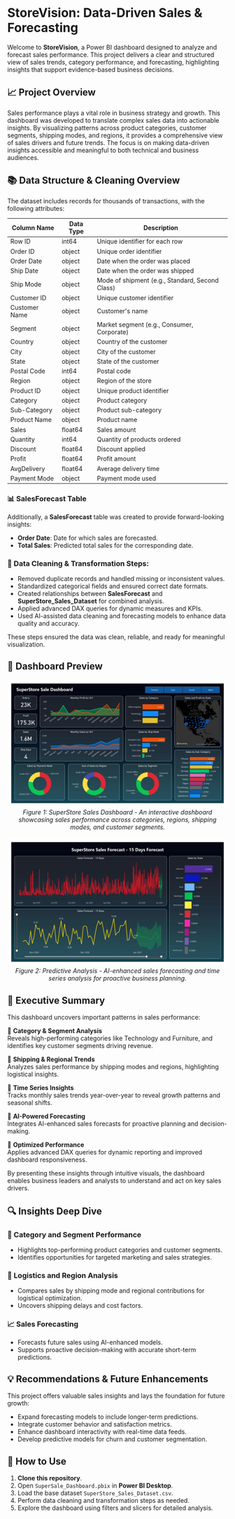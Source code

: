  # StoreVision: Data-Driven Sales & Forecasting

 Welcome to **StoreVision**, a Power BI dashboard designed to analyze and forecast sales performance. This project delivers a clear and structured view of sales trends, category performance, and forecasting, highlighting insights that support evidence-based business decisions.

## 📈 Project Overview

Sales performance plays a vital role in business strategy and growth. This dashboard was developed to translate complex sales data into actionable insights. By visualizing patterns across product categories, customer segments, shipping modes, and regions, it provides a comprehensive view of sales drivers and future trends. The focus is on making data-driven insights accessible and meaningful to both technical and business audiences.

## 📚 Data Structure & Cleaning Overview

The dataset includes records for thousands of transactions, with the following attributes:

| Column Name              | Data Type | Description |
|---------------------------|-----------|-------------|
| Row ID                    | int64     | Unique identifier for each row |
| Order ID                  | object    | Unique order identifier |
| Order Date                | object    | Date when the order was placed |
| Ship Date                 | object    | Date when the order was shipped |
| Ship Mode                 | object    | Mode of shipment (e.g., Standard, Second Class) |
| Customer ID               | object    | Unique customer identifier |
| Customer Name             | object    | Customer's name |
| Segment                   | object    | Market segment (e.g., Consumer, Corporate) |
| Country                   | object    | Country of the customer |
| City                      | object    | City of the customer |
| State                     | object    | State of the customer |
| Postal Code               | int64     | Postal code |
| Region                    | object    | Region of the store |
| Product ID                | object    | Unique product identifier |
| Category                  | object    | Product category |
| Sub-Category              | object    | Product sub-category |
| Product Name              | object    | Product name |
| Sales                     | float64   | Sales amount |
| Quantity                  | int64     | Quantity of products ordered |
| Discount                  | float64   | Discount applied |
| Profit                    | float64   | Profit amount |
| AvgDelivery               | float64   | Average delivery time |
| Payment Mode              | object    | Payment mode used |

### 📊 SalesForecast Table
Additionally, a **SalesForecast** table was created to provide forward-looking insights:
- **Order Date**: Date for which sales are forecasted.
- **Total Sales**: Predicted total sales for the corresponding date.

### 🧹 Data Cleaning & Transformation Steps:
- Removed duplicate records and handled missing or inconsistent values.
- Standardized categorical fields and ensured correct date formats.
- Created relationships between **SalesForecast** and **SuperStore_Sales_Dataset** for combined analysis.
- Applied advanced DAX queries for dynamic measures and KPIs.
- Used AI-assisted data cleaning and forecasting models to enhance data quality and accuracy.

These steps ensured the data was clean, reliable, and ready for meaningful visualization.

## 📸 Dashboard Preview
<p align="center">
  <img src="1_SuperSale_Dashboard_pg1.jpg">
  <br><em>Figure 1: SuperStore Sales Dashboard - An interactive dashboard showcasing sales performance across categories, regions, shipping modes, and customer segments.</em>
  <br><br>
  <img src="2_SuperSale_Dashboard_pg2.jpg">
  <br><em>Figure 2: Predictive Analysis - AI-enhanced sales forecasting and time series analysis for proactive business planning.</em>
</p>


## 📅 Executive Summary

This dashboard uncovers important patterns in sales performance:

🔹 **Category & Segment Analysis**  
Reveals high-performing categories like Technology and Furniture, and identifies key customer segments driving revenue.

🔹 **Shipping & Regional Trends**  
Analyzes sales performance by shipping modes and regions, highlighting logistical insights.

🔹 **Time Series Insights**  
Tracks monthly sales trends year-over-year to reveal growth patterns and seasonal shifts.

🔹 **AI-Powered Forecasting**  
Integrates AI-enhanced sales forecasts for proactive planning and decision-making.

🔹 **Optimized Performance**  
Applies advanced DAX queries for dynamic reporting and improved dashboard responsiveness.

By presenting these insights through intuitive visuals, the dashboard enables business leaders and analysts to understand and act on key sales drivers.

## 🔍 Insights Deep Dive

### 🎯 Category and Segment Performance
- Highlights top-performing product categories and customer segments.
- Identifies opportunities for targeted marketing and sales strategies.

### 🚚 Logistics and Region Analysis
- Compares sales by shipping mode and regional contributions for logistical optimization.
- Uncovers shipping delays and cost factors.

### 📈 Sales Forecasting
- Forecasts future sales using AI-enhanced models.
- Supports proactive decision-making with accurate short-term predictions.

## 💡 Recommendations & Future Enhancements

This project offers valuable sales insights and lays the foundation for future growth:

- Expand forecasting models to include longer-term predictions.
- Integrate customer behavior and satisfaction metrics.
- Enhance dashboard interactivity with real-time data feeds.
- Develop predictive models for churn and customer segmentation.

## 🚀 How to Use
1. **Clone this repository**.
2. Open `SuperSale_Dashboard.pbix` in **Power BI Desktop**.
3. Load the base dataset `SuperStore_Sales_Dataset.csv`.
4. Perform data cleaning and transformation steps as needed.
5. Explore the dashboard using filters and slicers for detailed analysis.

